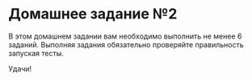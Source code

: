 # Домашнее задание №2

В этом домашнем задании вам необходимо выполнить не менее 6 заданий.
Выполняя задания обязательно проверяйте правильность запуская тесты.

Удачи!
